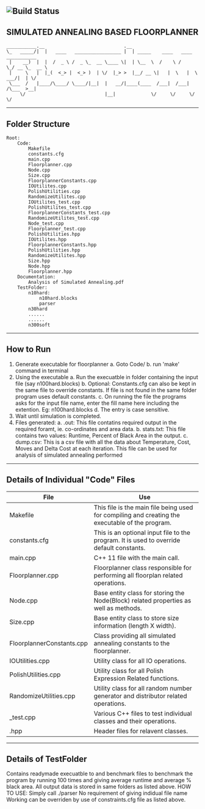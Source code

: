 ![Build Status](https://travis-ci.com/gupta409/Floorplanner.svg?branch=master)
------------------------------------------------------------------------------------
SIMULATED ANNEALING BASED FLOORPLANNER
------------------------------------------------------------------------------------
```text
___________.__                             .__                                     
\_   _____/|  |   ____   _________________ |  | _____    ____   ____   ___________ 
 |    __)  |  |  /  _ \ /  _ \_  __ \____ \|  | \__  \  /    \ /    \_/ __ \_  __ \
 |     \   |  |_(  <_> |  <_> )  | \/  |_> >  |__/ __ \|   |  \   |  \  ___/|  | \/
 \___  /   |____/\____/ \____/|__|  |   __/|____(____  /___|  /___|  /\___  >__|   
     \/                             |__|             \/     \/     \/     \/       
```
------------------------------------------------------------------------------------
Folder Structure
------------------------------------------------------------------------------------
```text
Root:
	Code:
		Makefile
		constants.cfg                          
		main.cpp  
		Floorplanner.cpp		
		Node.cpp               
		Size.cpp
		FloorplannerConstants.cpp
		IOUtilites.cpp
		PolishUtilities.cpp
		RandomizeUtilites.cpp
		IOUtilites_test.cpp
		PolishUtilites_test.cpp
		FloorplannerConstants_test.cpp                  
		RandomizeUtilites_test.cpp
		Node_test.cpp                             
		Floorplanner_test.cpp           
		PolishUtilities.hpp
		IOUtilites.hpp
		FloorplannerConstants.hpp
		PolishUtilities.hpp
		RandomizeUtilites.hpp
		Size.hpp
		Node.hpp
		Floorplanner.hpp     
	Documentation:
		Analysis of Simulated Annealing.pdf	                        
	TestFolder:
		n10hard:
			n10hard.blocks
			parser
		n30hard
		......
		......
		n300soft
```
------------------------------------------------------------------------------------
How to Run
------------------------------------------------------------------------------------
1. Generate executable for floorplanner
	a. Goto Code/
	b. run 'make' command in terminal
2. Using the executable
	a. Run the execuatble in folder containing the input file (say n100hard.blocks)
	b. Optional: Constants.cfg can also be kept in the same file to override constants. If file is not found in the same folder program uses default constants.
	c. On running the file the programs asks for the input file name, enter the fill name here including the extention. Eg: n100hard.blocks 
	d. The entry is case sensitive.
3. Wait until simulation is completed.
4. Files generated:
	a. <InputFileName>.out: This file contatins required output in the required foramt, ie. co-ordinates and area data.
	b. stats.txt: This file contains two values: Runtime, Percent of Black Area in the output.
	c. <InputFileName>dump.csv: This is a csv file with all the data about Temperature, Cost, Moves and Delta Cost at each iteration. This file can be used for analysis of simulated annealing performed
------------------------------------------------------------------------------------
Details of Individual "Code" Files
------------------------------------------------------------------------------------
|File  	|Use   	|
|---	|---	|
|Makefile|This file is the main file being used for compiling and creating the executable of the program.|
|constants.cfg|	 	This is an optional input file to the program. It is used to override default constants.|
|main.cpp|			C++ 11 file with the main call.|
|Floorplanner.cpp|	Floorplanner class responsible for performing all floorplan related operations.|
|Node.cpp|			Base entity class for storing the Node(Block) related properties as well as methods.|
|Size.cpp|			Base entity class to store size information (length X width).|
|FloorplannerConstants.cpp| Class providing all simulated annealing constants to the floorplanner.|
|IOUtilities.cpp|		Utility class for all IO operations.|
|PolishUtilities.cpp|	Utility class for all Polish Expression Related functions.|
|RandomizeUtilities.cpp|	Utility class for all random number generator and distributor related operations.|
|<Name>_test.cpp|	Various C++ files to test individual classes and their operations.|
|<Name>.hpp|			Header files for relavent classes.|
------------------------------------------------------------------------------------
Details of TestFolder
------------------------------------------------------------------------------------
Contains readymade execuatble to and benchmark files to benchmark the program by running 100 times and giving average runtime and average % black area.
All output data is stored in same folders as listed above.
HOW TO USE:
Simply call ./parser
No requirement of giving indidual file name
Working can be overriden by use of constraints.cfg file as listed above.

